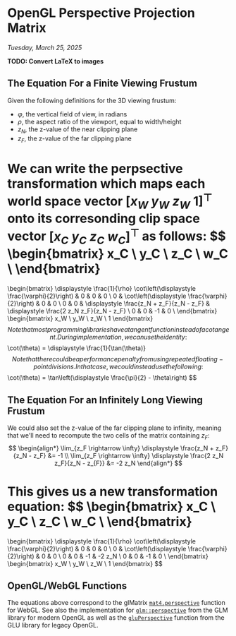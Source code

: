 # OpenGL Perspective Projection Matrix
*Tuesday, March 25, 2025*

**TODO: Convert LaTeX to images**

## The Equation For a Finite Viewing Frustum
Given the following definitions for the 3D viewing frustum:
- $\varphi$, the vertical field of view, in radians
- $\rho$, the aspect ratio of the viewport, equal to width/height
- $z_N$, the z-value of the near clipping plane
- $z_F$, the z-value of the far clipping plane

We can write the perpsective transformation which maps each world space vector $[x_W \; y_W \; z_W \; 1]^\top$ onto its corresonding clip space vector $[x_C \; y_C \; z_C \; w_C]^\top$ as follows:
$$
\begin{bmatrix}
x_C \\
y_C \\
z_C \\
w_C \\
\end{bmatrix}
=
\begin{bmatrix}
\displaystyle \frac{1}{\rho} \cot\left(\displaystyle \frac{\varphi}{2}\right) & 0 & 0 & 0 \\
0 & \cot\left(\displaystyle \frac{\varphi}{2}\right) & 0 & 0 \\
0 & 0 & \displaystyle \frac{z_N + z_F}{z_N - z_F} & \displaystyle \frac{2 z_N z_F}{z_N - z_F} \\
0 & 0 & -1 & 0 \\
\end{bmatrix}
\begin{bmatrix}
x_W \\
y_W \\
z_W \\
1
\end{bmatrix}
$$
Note that most programming libraries have a tangent function instead of a cotangent. During implementation, we can use the identity:
$$
\cot(\theta) = \displaystyle \frac{1}{\tan(\theta)}
$$
Note that there could be a performance penalty from using repeated floating-point divisions. In that case, we could instead use the following:
$$
\cot(\theta) = \tan\left(\displaystyle \frac{\pi}{2} - \theta\right)
$$

## The Equation For an Infinitely Long Viewing Frustum
We could also set the z-value of the far clipping plane to infinity, meaning that we'll need to recompute the two cells of the matrix containing $z_F$:
$$
\begin{align*}
\lim_{z_F \rightarrow \infty} \displaystyle \frac{z_N + z_F}{z_N - z_F} &= -1 \\
\lim_{z_F \rightarrow \infty} \displaystyle \frac{2 z_N z_F}{z_N - z_{F}} &= -2 z_N
\end{align*}
$$

This gives us a new transformation equation:
$$
\begin{bmatrix}
x_C \\
y_C \\
z_C \\
w_C \\
\end{bmatrix}
=
\begin{bmatrix}
\displaystyle \frac{1}{\rho} \cot\left(\displaystyle \frac{\varphi}{2}\right) & 0 & 0 & 0 \\
0 & \cot\left(\displaystyle \frac{\varphi}{2}\right) & 0 & 0 \\
0 & 0 & -1 & -2 z_N \\
0 & 0 & -1 & 0 \\
\end{bmatrix}
\begin{bmatrix}
x_W \\
y_W \\
z_W \\
1
\end{bmatrix}
$$

## OpenGL/WebGL Functions
The equations above correspond to the glMatrix [`mat4.perspective`](https://glmatrix.net/docs/mat4.js.html) function for WebGL.
See also the implementation for [`glm::perspective`](https://github.com/g-truc/glm/blob/0.9.5/glm/gtc/matrix_transform.inl) from the GLM library for modern OpenGL as well as the [`gluPerspective`](https://registry.khronos.org/OpenGL-Refpages/gl2.1/xhtml/gluPerspective.xml) function from the GLU library for legacy OpenGL.
